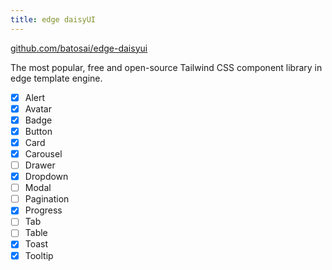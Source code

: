 ```yaml
---
title: edge daisyUI
---
```


[github.com/batosai/edge-daisyui](https://github.com/batosai/edge-daisyui)

The most popular, free and open-source Tailwind CSS component library in edge template engine.

- [x] Alert
- [x] Avatar
- [x] Badge
- [x] Button
- [x] Card
- [x] Carousel
- [ ] Drawer
- [x] Dropdown
- [ ] Modal
- [ ] Pagination
- [x] Progress
- [ ] Tab
- [ ] Table
- [x] Toast
- [x] Tooltip
